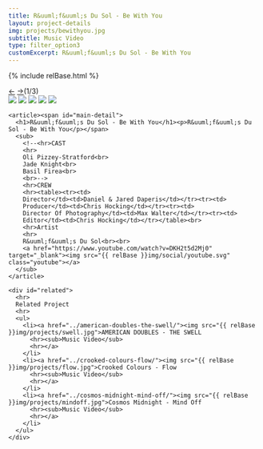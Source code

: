 ```yaml
---
title: R&uuml;f&uuml;s Du Sol - Be With You
layout: project-details
img: projects/bewithyou.jpg
subtitle: Music Video
type: filter_option3
customExcerpt: R&uuml;f&uuml;s Du Sol - Be With You
---
```

{% include relBase.html %}

  <section id="details">
    <div id="carousel">
      <div id="carousel_controls"><span><a href="#" id="carousel_backward">&larr;</a> <a href="#"
            id="carousel_forward">&rarr;</a></span><span id="pagecount">(1/3)</span></div>
      <div id="carousel_img">
        <img src="{{ relBase }}img/gallery/bewithyou1.jpg" id="img1">
        <img src="{{ relBase }}img/gallery/bewithyou2.jpg" id="img2">
        <img src="{{ relBase }}img/gallery/bewithyou3.jpg" id="img3">
        <img src="{{ relBase }}img/gallery/bewithyou4.jpg" id="img4">
        <img src="{{ relBase }}img/gallery/bewithyou5.jpg" id="img5">
      </div>
    </div>


    <article><span id="main-detail">
      <h1>R&uuml;f&uuml;s Du Sol - Be With You</h1><p>R&uuml;f&uuml;s Du Sol - Be With You</p></span>
      <sub>
        <!--<hr>CAST
        <hr>
        Oli Pizzey-Stratford<br>
        Jade Knight<br>
        Basil Firea<br>
        <br>-->
        <hr>CREW
        <hr><table><tr><td>
        Director</td><td>Daniel & Jared Daperis</td></tr><tr><td>
        Producer</td><td>Chris Hocking</td></tr><tr><td>
        Director Of Photography</td><td>Max Walter</td></tr><tr><td>
        Editor</td><td>Chris Hocking</td></tr></table><br>
        <hr>Artist
        <hr>
        R&uuml;f&uuml;s Du Sol<br><br>
        <a href="https://www.youtube.com/watch?v=DKH2t5d2Mj0" target="_blank"><img src="{{ relBase }}img/social/youtube.svg" class="youtube"></a>
      </sub>
    </article>

    <div id="related">
      <hr>
      Related Project
      <hr>
      <ul>
        <li><a href="../american-doubles-the-swell/"><img src="{{ relBase }}img/projects/swell.jpg">AMERICAN DOUBLES - THE SWELL
          <hr><sub>Music Video</sub>
          <hr></a>
        </li>
        <li><a href="../crooked-colours-flow/"><img src="{{ relBase }}img/projects/flow.jpg">Crooked Colours - Flow
          <hr><sub>Music Video</sub>
          <hr></a>
        </li>
        <li><a href="../cosmos-midnight-mind-off/"><img src="{{ relBase }}img/projects/mindoff.jpg">Cosmos Midnight - Mind Off
          <hr><sub>Music Video</sub>
          <hr></a>
        </li>
      </ul>
    </div>
  </section>



  <div id="gradient"></div>
  